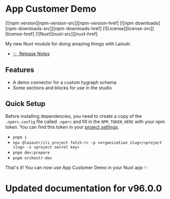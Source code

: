 # App Customer Demo

[![npm version][npm-version-src]][npm-version-href]
[![npm downloads][npm-downloads-src]][npm-downloads-href]
[![License][license-src]][license-href]
[![Nuxt][nuxt-src]][nuxt-href]

My new Nuxt module for doing amazing things with Laioutr.

- [✨ &nbsp;Release Notes](/CHANGELOG.md)
  <!-- - [🏀 Online playground](https://stackblitz.com/github/your-org/my-module?file=playground%2Fapp.vue) -->
  <!-- - [📖 &nbsp;Documentation](https://example.com) -->

## Features

<!-- Highlight some of the features your module provide here -->

- A demo connector for a custom hygraph schema
- Some sections and blocks for use in the studio

## Quick Setup

Before installing dependencies, you need to create a copy of the `.npmrc.config` file called `.npmrc` and fill in the `NPM_TOKEN_HERE` with your npm token. You can find this token in your [project settings](https://cockpit.laioutr.cloud/o/_/p/_/settings).

- `pnpm i`
- `npx @laioutr/cli project fetch-rc -p <organization slug>/<project slug> -s <project secret key>`
- `pnpm dev:prepare`
- `pnpm orchestr-dev`

That's it! You can now use App Customer Demo in your Nuxt app ✨
# Updated documentation for v96.0.0
